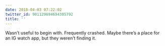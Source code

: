 ```yaml
---
date: 2018-04-03 07:22:02
twitter_id: 981129694694305792
title: ''
---
```


<!-- Tweet at https://twitter.com/statuses/981007914751184896 is either deleted or protected. -->

Wasn’t useful to begin with. Frequently crashed. Maybe there’s a place for an IG watch app, but they weren’t finding it.
